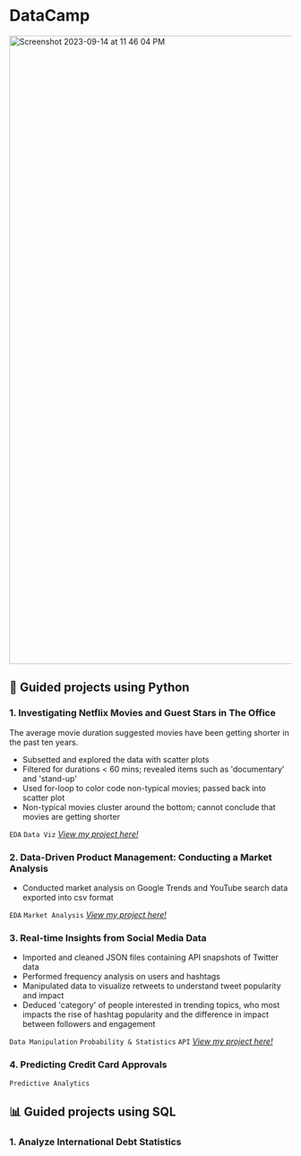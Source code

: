 # DataCamp
<img width="1122" alt="Screenshot 2023-09-14 at 11 46 04 PM" src="https://github.com/AmbiJesse/DataCamp-Projects/assets/21045393/df8e7270-7eaa-4aeb-bc2a-c36b2f585a4b">

## 🐍 Guided projects using Python

### 1. Investigating Netflix Movies and Guest Stars in The Office
The average movie duration suggested movies have been getting shorter in the past ten years.
- Subsetted and explored the data with scatter plots
- Filtered for durations < 60 mins; revealed items such as 'documentary' and 'stand-up'
- Used for-loop to color code non-typical movies; passed back into scatter plot
- Non-typical movies cluster around the bottom; cannot conclude that movies are getting shorter

`EDA` `Data Viz`
[*View my project here!*](https://github.com/AmbiJesse/DataCamp-Projects/blob/main/Investigating%20Netflix%20Movies%20and%20Guest%20Stars%20in%20The%20Office/Investigating-Netflix-Movies.ipynb)

### 2. Data-Driven Product Management: Conducting a Market Analysis
- Conducted market analysis on Google Trends and YouTube search data exported into csv format

`EDA` `Market Analysis`
[*View my project here!*](https://github.com/AmbiJesse/DataCamp-Projects/blob/main/Data-Driven%20Product%20Management%3A%20Conducting%20a%20Market%20Analysis/Data-Driven-Product-Management-Market-Analysis.ipynb)

### 3. Real-time Insights from Social Media Data
- Imported and cleaned JSON files containing API snapshots of Twitter data
- Performed frequency analysis on users and hashtags
- Manipulated data to visualize retweets to understand tweet popularity and impact
- Deduced 'category' of people interested in trending topics, who most impacts the rise of hashtag popularity and the difference in impact between followers and engagement

`Data Manipulation` `Probability & Statistics` `API` 
[*View my project here!*](https://github.com/AmbiJesse/DataCamp-Projects/blob/main/Real-time%20Insights%20from%20Social%20Media%20Data/Real-time-Insights-Social-Media-Data.ipynb)

### 4. Predicting Credit Card Approvals

`Predictive Analytics`

## 📊 Guided projects using SQL

### 1. Analyze International Debt Statistics


